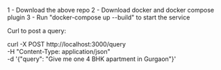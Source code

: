 1 - Download the above repo
2 - Download docker and docker compose plugin
3 - Run "docker-compose up --build" to start the service

Curl to post a query:

curl -X POST http://localhost:3000/query \
  -H "Content-Type: application/json" \
  -d '{"query": "Give me one 4 BHK apartment in Gurgaon"}'
